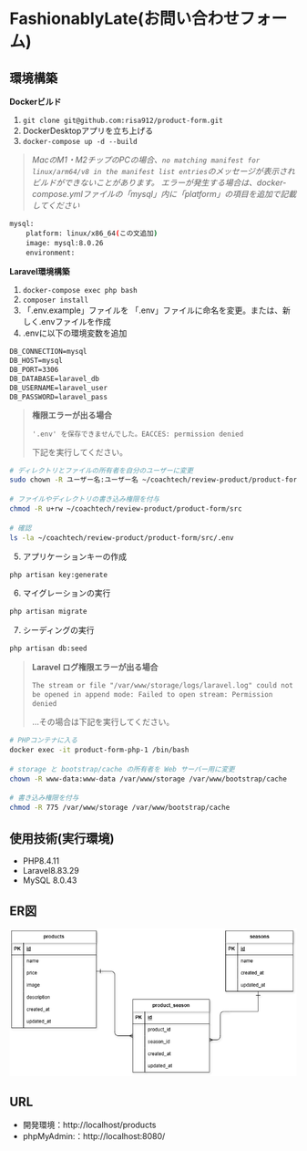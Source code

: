 # FashionablyLate(お問い合わせフォーム)

## 環境構築
**Dockerビルド**
1. `git clone git@github.com:risa912/product-form.git`
2. DockerDesktopアプリを立ち上げる
3. `docker-compose up -d --build`

> *MacのM1・M2チップのPCの場合、`no matching manifest for linux/arm64/v8 in the manifest list entries`のメッセージが表示されビルドができないことがあります。
エラーが発生する場合は、docker-compose.ymlファイルの「mysql」内に「platform」の項目を追加で記載してください*
``` bash
mysql:
    platform: linux/x86_64(この文追加)
    image: mysql:8.0.26
    environment:
```

**Laravel環境構築**
1. `docker-compose exec php bash`
2. `composer install`
3. 「.env.example」ファイルを 「.env」ファイルに命名を変更。または、新しく.envファイルを作成
4. .envに以下の環境変数を追加
``` text
DB_CONNECTION=mysql
DB_HOST=mysql
DB_PORT=3306
DB_DATABASE=laravel_db
DB_USERNAME=laravel_user
DB_PASSWORD=laravel_pass
```

> **権限エラーが出る場合**
> 
> ```
> '.env' を保存できませんでした。EACCES: permission denied
> ```
> 下記を実行してください。

```bash
# ディレクトリとファイルの所有者を自分のユーザーに変更
sudo chown -R ユーザー名:ユーザー名 ~/coachtech/review-product/product-form/src

# ファイルやディレクトリの書き込み権限を付与
chmod -R u+rw ~/coachtech/review-product/product-form/src

# 確認
ls -la ~/coachtech/review-product/product-form/src/.env
```

5. アプリケーションキーの作成
``` bash
php artisan key:generate
```

6. マイグレーションの実行
``` bash
php artisan migrate
```

7. シーディングの実行
``` bash
php artisan db:seed
```

> **Laravel ログ権限エラーが出る場合**
> 
> ```
> The stream or file "/var/www/storage/logs/laravel.log" could not be opened in append mode: Failed to open stream: Permission denied
> ```
> …その場合は下記を実行してください。

```bash
# PHPコンテナに入る
docker exec -it product-form-php-1 /bin/bash

# storage と bootstrap/cache の所有者を Web サーバー用に変更
chown -R www-data:www-data /var/www/storage /var/www/bootstrap/cache

# 書き込み権限を付与
chmod -R 775 /var/www/storage /var/www/bootstrap/cache
```



## 使用技術(実行環境)
- PHP8.4.11
- Laravel8.83.29
- MySQL 8.0.43

## ER図
![alt](product.png)

## URL
- 開発環境：http://localhost/products
- phpMyAdmin:：http://localhost:8080/

